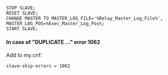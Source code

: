 ```
STOP SLAVE;
RESET SLAVE;
CHANGE MASTER TO MASTER_LOG_FILE='%Relay_Master_Log_File%', MASTER_LOG_POS=%Exec_Master_Log_Pos%;
START SLAVE;
```

#### In case of "DUPLICATE ..." error 1062
Add to my.cnf:
```
slave-skip-errors = 1062
```
